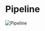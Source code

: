 # Pipeline 
![Pipeline](https://github.com/wafa71/devops/actions/workflows/docker-compose.yml/badge.svg)
